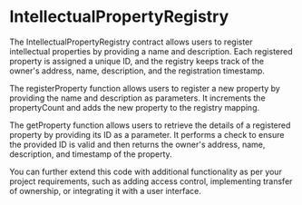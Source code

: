 # IntellectualPropertyRegistry

The IntellectualPropertyRegistry contract allows users to register intellectual properties by providing a name and description.
Each registered property is assigned a unique ID, and the registry keeps track of the owner's address, name, description, and the registration timestamp.

The registerProperty function allows users to register a new property by providing the name and description as parameters.
It increments the propertyCount and adds the new property to the registry mapping.

The getProperty function allows users to retrieve the details of a registered property by providing its ID as a parameter.
It performs a check to ensure the provided ID is valid and then returns the owner's address, name, description, and timestamp of the property.

You can further extend this code with additional functionality as per your project requirements, such as adding access control, implementing transfer of ownership, or integrating it with a user interface.
